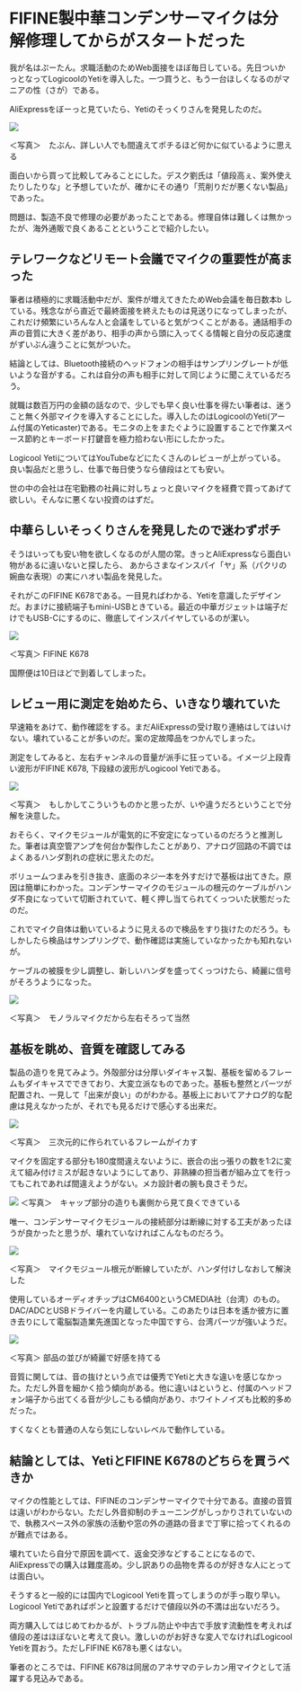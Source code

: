 # FIFINE製中華コンデンサーマイクは分解修理してからがスタートだった

我が名はぷーたん。求職活動のためWeb面接をほぼ毎日している。先日ついかっとなってLogicoolのYetiを導入した。一つ買うと、もう一台ほしくなるのがマニアの性（さが）である。

AliExpressをぼーっと見ていたら、Yetiのそっくりさんを発見したのだ。


 ![](images/FIFINE_K678_AliExpress.jpeg)

＜写真＞　たぶん、詳しい人でも間違えてポチるほど何かに似ているように思える

面白いから買って比較してみることにした。デスク劉氏は「値段高ぇ、案外使えたりしたりな」と予想していたが、確かにその通り「荒削りだが悪くない製品」であった。

問題は、製造不良で修理の必要があったことである。修理自体は難しくは無かったが、海外通販で良くあることということで紹介したい。

## テレワークなどリモート会議でマイクの重要性が高まった

筆者は積極的に求職活動中だが、案件が増えてきたためWeb会議を毎日数本b している。残念ながら直近で最終面接を終えたものは見送りになってしまったが、これだけ頻繁にいろんな人と会議をしていると気がつくことがある。通話相手の声の音質に大きく差があり、相手の声から頭に入ってくる情報と自分の反応速度がずいぶん違うことに気がついた。

結論としては、Bluetooth接続のヘッドフォンの相手はサンプリングレートが低いような音がする。これは自分の声も相手に対して同じように聞こえているだろう。

就職は数百万円の金額の話なので、少しでも早く良い仕事を得たい筆者は、迷うこと無く外部マイクを導入することにした。導入したのはLogicoolのYeti(アーム付属のYeticaster)である。モニタの上をまたぐように設置することで作業スペース節約とキーボード打鍵音を極力拾わない形にしたかった。

Logicool YetiについてはYouTubeなどにたくさんのレビューが上がっている。良い製品だと思うし、仕事で毎日使うなら値段はとても安い。

世の中の会社は在宅勤務の社員に対しちょっと良いマイクを経費で買ってあげて欲しい。そんなに悪くない投資のはずだ。

## 中華らしいそっくりさんを発見したので迷わずポチ

そうはいっても安い物を欲しくなるのが人間の常。きっとAliExpressなら面白い物があるに違いないと探したら、 あからさまなインスパイ「ヤ」系（パクリの婉曲な表現）の実にハオい製品を発見した。

それがこのFIFINE K678である。一目見ればわかる、Yetiを意識したデザインだ。おまけに接続端子もmini-USBときている。最近の中華ガジェットは端子だけでもUSB-Cにするのに、徹底してインスパイヤしているのが潔い。

![](images/IMG_3266.jpeg)

＜写真＞ FIFINE K678


国際便は10日ほどで到着してしまった。

## レビュー用に測定を始めたら、いきなり壊れていた

早速箱をあけて、動作確認をする。まだAliExpressの受け取り連絡はしてはいけない。壊れていることが多いのだ。案の定故障品をつかんでしまった。

測定をしてみると、左右チャンネルの音量が派手に狂っている。イメージ上段青い波形がFIFINE K678, 下段緑の波形がLogicool Yetiである。

![](images/SonicVisual1_broken.jpeg)

＜写真＞　もしかしてこういうものかと思ったが、いや違うだろということで分解を決意した。

おそらく、マイクモジュールが電気的に不安定になっているのだろうと推測した。筆者は真空管アンプを何台か製作したことがあり、アナログ回路の不調ではよくあるハンダ割れの症状に思えたのだ。

ボリュームつまみを引き抜き、底面のネジ一本を外すだけで基板は出てきた。原因は簡単にわかった。コンデンサーマイクのモジュールの根元のケーブルがハンダ不良になっていて切断されていて、軽く押し当てられてくっついた状態だったのだ。

これでマイク自体は動いているように見えるので検品をすり抜けたのだろう。もしかしたら検品はサンプリングで、動作確認は実施していなかったかも知れないが。

ケーブルの被膜を少し調整し、新しいハンダを盛ってくっつけたら、綺麗に信号がそろうようになった。

![](images/Sonic_Visualiser_repaired.jpeg)

＜写真＞　モノラルマイクだから左右そろって当然

## 基板を眺め、音質を確認してみる

製品の造りを見てみよう。外殻部分は分厚いダイキャス製、基板を留めるフレームもダイキャスでできており、大変立派なものであった。基板も整然とパーツが配置され、一見して「出来が良い」のがわかる。基板上においてアナログ的な配慮は見えなかったが、それでも見るだけで感心する出来だ。

![](images/IMG_3279.jpeg)

＜写真＞　三次元的に作られているフレームがイカす


マイクを固定する部分も180度間違えないように、嵌合の出っ張りの数を1:2に変えて組み付けミスが起きないようにしてあり、非熟練の担当者が組み立てを行ってもこれであれば間違えようがない。メカ設計者の腕も良さそうだ。


![](images/IMG_3275.jpeg)
＜写真＞　キャップ部分の造りも裏側から見て良くできている


唯一、コンデンサーマイクモジュールの接続部分は断線に対する工夫があったほうが良かったと思うが、壊れていなければこんなものだろう。

![](images/IMG_3271.jpeg)

＜写真＞　マイクモジュール根元が断線していたが、ハンダ付けしなおして解決した


使用しているオーディオチップはCM6400というCMEDIA社（台湾）のもの。DAC/ADCとUSBドライバーを内蔵している。このあたりは日本を遙か彼方に置き去りにして電脳製造業先進国となった中国ですら、台湾パーツが強いようだ。

![](images/IMG_3280.jpeg)

＜写真＞ 部品の並びが綺麗で好感を持てる

音質に関しては、音の抜けという点では優秀でYetiと大きな違いを感じなかった。ただし外音を細かく拾う傾向がある。他に違いはというと、付属のヘッドフォン端子から出てくる音が少しこもる傾向があり、ホワイトノイズも比較的多めだった。

すくなくとも普通の人なら気にしないレベルで動作している。

## 結論としては、YetiとFIFINE K678のどちらを買うべきか

マイクの性能としては、FIFINEのコンデンサーマイクで十分である。直接の音質は違いがわからない。ただし外音抑制のチューニングがしっかりされていないので、執務スペース外の家族の活動や窓の外の道路の音まで丁寧に拾ってくれるのが難点ではある。

壊れていたら自分で原因を調べて、返金交渉などすることになるので、AliExpressでの購入は難度高め。少し訳ありの品物を弄るのが好きな人にとっては面白い。

そうすると一般的には国内でLogicool Yetiを買ってしまうのが手っ取り早い。 Logicool Yetiであればポンと設置するだけで値段以外の不満は出ないだろう。

両方購入してはじめてわかるが、トラブル防止や中古で手放す流動性を考えれば値段の差はほぼないと考えて良い。激しいのがお好きな変人でなければLogicool Yetiを買おう。ただしFIFINE K678も悪くはない。

筆者のところでは、FIFINE K678は同居のアネサマのテレカン用マイクとして活躍する見込みである。

